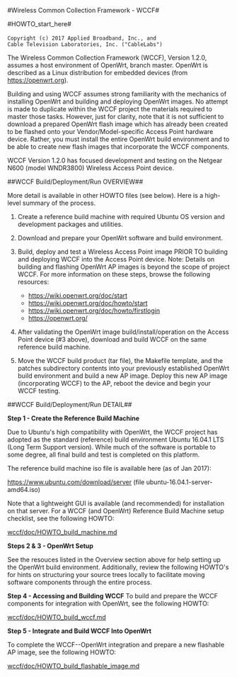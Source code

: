 #Wireless Common Collection Framework - WCCF#

#HOWTO_start_here#

`Copyright (c) 2017 Applied Broadband, Inc., and`
`                   Cable Television Laboratories, Inc. ("CableLabs")`

The Wireless Common Collection Framework (WCCF), Version 1.2.0, assumes a host environment of OpenWrt, branch master.  OpenWrt is described as a Linux distribution for embedded devices (from https://openwrt.org).  

Building and using WCCF assumes strong familiarity with the mechanics of installing OpenWrt and building and deploying OpenWrt images.  No attempt is made to duplicate within the WCCF project the materials required to master those tasks.  However, just for clarity, note that it is not sufficient to download a prepared OpenWrt flash image which has already been created to be flashed onto your Vendor/Model-specific Access Point hardware device.  Rather, you must install the entire OpenWrt build environment and to be able to create new flash images that incorporate the WCCF components.

WCCF Version 1.2.0 has focused development and testing on the Netgear N600 (model WNDR3800) Wireless Access Point device.

##WCCF Build/Deployment/Run OVERVIEW##

More detail is available in other HOWTO files (see below).  Here is a high-level summary of the process.

1. Create a reference build machine with required Ubuntu OS version and development packages and utilities.

2. Download and prepare your OpenWrt software and build environment.

3. Build, deploy and test a Wireless Access Point image PRIOR TO building and deploying WCCF into the Access Point device.  Note: Details on building and flashing OpenWrt AP images is beyond the scope of project WCCF.  For more information on these steps, browse the following resources:

    - https://wiki.openwrt.org/doc/start
    - https://wiki.openwrt.org/doc/howto/start
    - https://wiki.openwrt.org/doc/howto/firstlogin
    - https://openwrt.org/

4. After validating the OpenWrt image build/install/operation on the Access Point device (#3 above), download and build WCCF on the same reference build machine.

5. Move the WCCF build product (tar file), the Makefile template, and the patches subdirectory contents into your previously established OpenWrt build environment and build a new AP image.  Deploy this new AP image (incorporating WCCF) to the AP, reboot the device and begin your WCCF testing.


##WCCF Build/Deployment/Run DETAIL##

**Step 1 - Create the Reference Build Machine**

Due to Ubuntu's high compatibility with OpenWrt, the WCCF project has adopted as the standard (reference) build environment Ubuntu 16.04.1 LTS (Long Term Support version).  While much of the software is portable to some degree, all final build and test is completed on this platform.

The reference build machine iso file is available here (as of Jan 2017):
 
 https://www.ubuntu.com/download/server
 (file ubuntu-16.04.1-server-amd64.iso)

Note that a lightweight GUI is available (and recommended) for installation on that server.  For a WCCF (and OpenWrt) Reference Build Machine setup checklist, see the following HOWTO:

[wccf/doc/HOWTO_build_machine.md](./HOWTO_build_machine.md)

**Steps 2 & 3 - OpenWrt Setup**

See the resouces listed in the Overview section above for help setting up the OpenWrt build environment.  Additionally, review the following HOWTO's for hints on structuring your source trees locally to facilitate moving software components through the entire process.

**Step 4 - Accessing and Building WCCF**
To build and prepare the WCCF components for integration with OpenWrt, see the following HOWTO:

[wccf/doc/HOWTO_build_wccf.md](./HOWTO_build_wccf.md)

**Step 5 - Integrate and Build WCCF Into OpenWrt**

To complete the WCCF--OpenWrt integration and prepare a new flashable AP image, see the following HOWTO:

[wccf/doc/HOWTO_build_flashable_image.md](./HOWTO_build_flashable_image.md)


